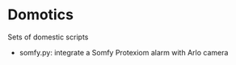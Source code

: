 # Domotics
Sets of domestic scripts

- somfy.py: integrate a Somfy Protexiom alarm with Arlo camera
